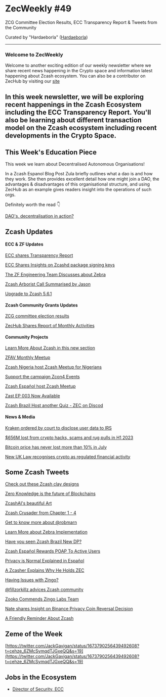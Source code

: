 # ZecWeekly #49

ZCG Committee Election Results, ECC Transparency Report & Tweets from the Community

Curated by "Hardaeborla" ([Hardaeborla](https://twitter.com/ayanlajaadebola))

---

### Welcome to ZecWeekly

Welcome to another exciting edition of our weekly newsletter where we share recent news happening in the Crypto space and information latest happening about Zcash ecosystem. You can also be a contributor on ZecHub by visiting our [site](https://wiki.zechub.xyz/contribute) 

In this week newsletter, we will be exploring recent happenings in the Zcash Ecosystem including the ECC Transparency Report. You'll also be learning about different transaction model on the Zcash ecosystem including recent developments in the Crypto Space. 
---

## This Week's Education Piece 

This week we learn about Decentralised Autonomous Organisations!

In a Zcash Espanol Blog Post Zula briefly outlines what a dao is and how they work. 
She then provides excellent detail how one might join a DAO, the advantages & disadvantages of this organisational structure, and using ZecHub as an example gives readers insight into the operations of such orgs. 

Definitely worth the read 👇

[DAO's, decentralisation in action?](https://Zcashesp.com/daos-descentralizacion-en-accion/) 


## Zcash Updates


#### ECC & ZF Updates

[ECC shares Transparency Report](https://twitter.com/ElectricCoinCo/status/1674825997206667288?t=Zn9dB-KZOfAktomH8fkSIg&s=19) 

[ECC Shares Insights on Zcashd package signing keys](https://twitter.com/ElectricCoinCo/status/1674177380213051393?t=Dn0Jpxt1YEpyCY87I6Y4AA&s=19) 

[The ZF Engineering Team Discusses about Zebra](https://twitter.com/ZcashFoundation/status/1674481431337115648?t=vsHN1xkRdlz96oaGvTtV1g&s=19) 

[Zcash Arborist Call Summarised by Jason](https://twitter.com/zksquirrel/status/1674568125688193028?t=eC8iYguak-Zi0AXn4SlFoQ&s=19) 

[Upgrade to Zcash 5.6.1](https://twitter.com/Zcash_community/status/1674569168690065410?t=nqPzbqAzoMEf1HFfx6JY3Q&s=19) 




#### Zcash Community Grants Updates

[ZCG committee election results](https://forum.Zcashcommunity.com/t/zcg-committee-election-june-2023/44668/35?u=Hardaeborla) 

[ZecHub Shares Report of Monthly Activities](https://forum.Zcashcommunity.com/t/zechub-monthly-updates/44101/22?u=Hardaeborla) 



#### Community Projects

[Learn More About Zcash in this new section](https://twitter.com/Zcash/status/1674090119085662214?t=oSMxAiLRNs9OzfWdo6mkRQ&s=19) 

[ZFAV Monthly Meetup](https://twitter.com/ZFAVClub/status/1674056270716760064?t=j15J36xCGQJPxwM7zZ_wIg&s=19) 

[Zcash Nigeria host Zcash Meetup for Nigerians](https://twitter.com/ZcashNigeria/status/1673654414689677318?t=PEAwDj4tE_OzY-D1l_LXyg&s=19) 

[Support the campaign Zcon4 Events](https://twitter.com/robmarn/status/1673840426212634626?t=f6yDhW8StnqhMQjMzN2d6Q&s=19) 

[Zcash Español host Zcash Meetup](https://twitter.com/lbcbmtl/status/1673746471445749772?t=IL1xaiqb8k9Cqxmih_oySw&s=19) 

[Zast EP 003 Now Available](https://twitter.com/ZcastEsp/status/1673853524185104384?t=j3AIucX3QRKZhAH_FXNo9w&s=19) 

[Zcash Brazil Host another Quiz - ZEC on Discod](https://twitter.com/Zcashbrazil/status/1674901050854088704?t=7ZtDYZdpwzRCzZ4DbgzmNw&s=19) 






#### News & Media

[Kraken ordered by court to disclose user data to IRS](https://cointelegraph.com/news/kraken-ordered-by-court-disclose-user-data-irs-tax-compliance) 

[$656M lost from crypto hacks, scams and rug pulls in H1 2023](https://cointelegraph.com/news/656m-lost-from-crypto-hacks-scams-and-rug-pulls-in-h12023-report) 

[Bitcoin price has never lost more than 10% in July](https://cointelegraph.com/news/bitcoin-price-never-lost-july-2023-different) 

[New UK Law recognises crypto as regulated financial activity](https://decrypt.co/146857/new-uk-law-recognizes-crypto-trading-as-regulated-financial-activity)



## Some Zcash Tweets

[Check out these Zcash clay designs](https://twitter.com/mad_paiement/status/1674430123007946755?t=jwYVkKwVbleRZDmNXw71hQ&s=19) 

[Zero Knowledge is the future of Blockchains](https://twitter.com/michae2xl/status/1674438977820999681?t=pySy98i0U1_OUTLq7svC3g&s=19) 

[ZcashAI's beautiful Art](https://twitter.com/ZcashAI/status/1674427111325712386?t=ZEVMBjiMquQxCUQv5E1kow&s=19) 

[Zcash Crusader from Chapter 1 - 4](https://twitter.com/ZcashCrusader/status/1673562963955810304?t=kVnAFnkX1aoFA4kJ0-WhHA&s=19) 

[Get to know more about @robmarn](https://twitter.com/Zcashesp/status/1674943397860081671?t=fcGA7b7KFm6wFen_HeOFvQ&s=19) 

[Learn More about Zebra Implementation](https://twitter.com/Zcashbrazil/status/1673724361629396993?t=EpsxKY7E2ZBtt0rMqetiIA&s=19) 

[Have you seen Zcash Brazil New DP?](https://twitter.com/Zcashbrazil/status/1673509298624688130?t=hy3YsFFxrvRxm5IlMNGAug&s=19) 

[Zcash Español Rewards POAP To Active Users](https://twitter.com/Zcashesp/status/1674946127391600641?t=pZBVFOeEQI7Sw1K5R_4cMg&s=19) 

[Privacy is Normal Explained in Español](https://twitter.com/doloresampaio/status/1674929536205504513?t=MHpoKv1FoHe9n81DWhza3g&s=19) 

[A Zcasher Explains Why He Holds ZEC](https://twitter.com/Crypto2Ye/status/1674815229014810631?t=2BXRD2ArTxz-1BBjsZWoMA&s=19) 

[Having Issues with Zingo?](https://twitter.com/ZingoLabs/status/1674931179231797248?t=yygLx7JVwBGpStwTHTpa4w&s=19) 

[@fillzorkillz advices Zcash community](https://twitter.com/fillzorkillz/status/1674157761565958149?t=OJxeGTZyqxcSdHtc-hprOw&s=19) 

[Zooko Commends Zingo Labs Team](https://twitter.com/zooko/status/1672699602733088768?t=WgW6TDE6x3Rwn1J5HuVl4A&s=19) 

[Nate shares Insight on Binance Privacy Coin Reversal Decision](https://twitter.com/nate_zec/status/1673751414957559809?t=jG8COIQbNqRywsQqMX5c8g&s=19) 

[A Friendly Reminder About Zcash](https://twitter.com/Lexaleth/status/1674625667202179072?t=YutAa5vF-geSBxbR4hri8Q&s=19) 



## Zeme of the Week
[https://twitter.com/JackGavigan/status/1673790256439492608?t=cehze_6ZMcSymqdTJGxeQQ&s=19](https://twitter.com/JackGavigan/status/1673790256439492608?t=cehze_6ZMcSymqdTJGxeQQ&s=19) 


## Jobs in the Ecosystem

- [Director of Security, ECC](https://apply.workable.com/electric-coin-company/j/E68A4C20E2/)
